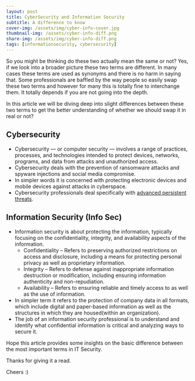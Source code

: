 ```yaml
---
layout: post
title: CyberSecurity and Information Security
subtitle: A difference to know
cover-img: /assets/img/cyber-info-cover.jpg
thumbnail-img: /assets/cyber-info-diff.png
share-img: /assets/img/cyber-info-diff.png
tags: [informationsecurity, cybersecurity]
---
```


So you might be thinking do these two actually mean the same or not? Yes, if we look into a broader picture these two terms are different. In many cases these terms are used as synonyms and there is no harm in saying that.
Some professionals are baffled by the way people so easily swap these two terms and however for many this is totally fine to interchange them. It totally depends if you are not going into the depth.

In this article we will be diving deep into slight differences between these two terms to get the better understanding of whether we should swap it in real or not?

## Cybersecurity

- Cybersecurity — or computer security — involves a range of practices, processes, and technologies intended to protect devices, networks, programs, and data from attacks and unauthorized access.
- Cybersecurity deals with the prevention of ransomware attacks and spyware injections and social media compromise.
- In simpler words it is concerned with protecting electronic devices and mobile devices against attacks in cyberspace.
- Cybersecurity professionals deal specifically with [advanced persistent threats](https://en.wikipedia.org/wiki/Advanced_persistent_threat#:~:text=An%20advanced%20persistent%20threat%20%28APT%29%20is%20a%20stealthy,network%20and%20remains%20undetected%20for%20an%20extended%20period).

## Information Security (Info Sec)

- Information security is about protecting the information, typically focusing on the confidentiality, integrity, and availability aspects of the information.
  - Confidentiality – Refers to preserving authorized restrictions on access and disclosure, including a means for protecting personal privacy as well as proprietary information.
  - Integrity – Refers to defense against inappropriate information destruction or modification, including ensuring information authenticity and non-repudiation.
  - Availability – Refers to ensuring reliable and timely access to as well as the use of information.
- In simpler term it refers to the protection of company data in all formats, which include digital and paper-based information as well as the structures in which they are housed(within an organization).
- The job of an information security professional is to understand and identify what confidential information is critical and analyzing ways to secure it.

Hope this article provides some insights on the basic difference between the most important terms in IT Security.

Thanks for giving it a read.

Cheers :)
